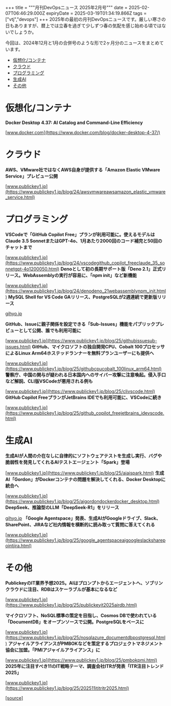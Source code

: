 +++
title = """月刊DevOpsニュース 2025年2月号"""
date = 2025-02-07T06:46:29.000Z
expiryDate = 2025-03-19T01:34:19.866Z
tags = ["vtj","devops"]
+++
2025年の最初の月刊DevOpsニュースです。厳しい寒さの日もありますが、暦上では立春を過ぎて少しずつ春の気配を感じ始める頃ではないでしょうか。

今回は、2024年12月と1月の合併号のような形で2ヶ月分のニュースをまとめています。

*   [仮想化/コンテナ](#仮想化コンテナ)
*   [クラウド](#クラウド)
*   [プログラミング](#プログラミング)
*   [生成AI](#生成AI)
*   [その他](#その他)

仮想化/コンテナ
========

**Docker Desktop 4.37: AI Catalog and Command-Line Efficiency**

[www.docker.com](https://www.docker.com/blog/docker-desktop-4-37/)

クラウド
====

**AWS、VMware社ではなくAWS自身が提供する「Amazon Elastic VMware Service」プレビュー公開**

[www.publickey1.jp](https://www.publickey1.jp/blog/24/awsvmwareawsamazon_elastic_vmware_service.html)

プログラミング
=======

**VSCodeで「GitHub Copilot Free」プランが利用可能に。使えるモデルはClaude 3.5 SonnetまたはGPT-4o、1月あたり2000回のコード補完と50回のチャットまで**

[www.publickey1.jp](https://www.publickey1.jp/blog/24/vscodegithub_copilot_freeclaude_35_sonnetgpt-4o1200050.html) **Denoとして初の長期サポート版「Deno 2.1」正式リリース。WebAssemblyの実行が容易に、「npm init」など新機能**

[www.publickey1.jp](https://www.publickey1.jp/blog/24/denodeno_21webassemblynpm_init.html) **MySQL Shell for VS Code GAリリース⁠⁠、PostgreSQLが2週連続で更新版リリース**

[gihyo.jp](https://gihyo.jp/article/2024/12/ossdb-various-news0112?utm_source=feed)

**GitHub、Issueに親子関係を設定できる「Sub-Issues」機能をパブリックプレビューとして公開、誰でも利用可能に**

[www.publickey1.jp](https://www.publickey1.jp/blog/25/githubissuesub-issues.html) **GitHub、マイクロソフトの独自開発CPU、Cobalt 100プロセッサによるLinux Arm64ホステッドランナーを無料プランユーザーにも提供へ**

[www.publickey1.jp](https://www.publickey1.jp/blog/25/githubcpucobalt_100linux_arm64.html) **警察庁、中国の関与が疑われる日本国内へのサイバー攻撃に注意喚起。侵入手口など解説、CLI版VSCodeが悪用される例も**

[www.publickey1.jp](https://www.publickey1.jp/blog/25/clivscode.html) **GitHub Copilot FreeプランがJetBrains IDEでも利用可能に、VSCodeに続き**

[www.publickey1.jp](https://www.publickey1.jp/blog/25/github_copilot_freejetbrains_idevscode.html)

生成AI
====

**生成AIが人間の介在なしに自律的にソフトウェアテストを生成し実行、バグや脆弱性を発見してくれるAIテストエージェント「Spark」登場**

[www.publickey1.jp](https://www.publickey1.jp/blog/25/aiaispark.html) **生成AI「Gordon」がDockerコンテナの問題を解決してくれる、Docker Desktopに統合へ**

[www.publickey1.jp](https://www.publickey1.jp/blog/25/aigordondockerdocker_desktop.html) **DeepSeek⁠⁠、推論型のLLM「DeepSeek-R1」をリリース**

[gihyo.jp](https://gihyo.jp/article/2025/01/deepseek-r1?utm_source=feed) **「Google Agentspace」発表、生成AIがGoogleドライブ、Slack、SharePoint、JIRAなど社内情報を横断的に読み取って質問に答えてくれる**

[www.publickey1.jp](https://www.publickey1.jp/blog/25/google_agentspaceaigoogleslacksharepointjira.html)

その他
===

**PublickeyのIT業界予想2025。AIはプロンプトからエージェントへ、ソブリンクラウドに注目、RDBはスケーラブルが基本になるなど**

[www.publickey1.jp](https://www.publickey1.jp/blog/25/publickeyit2025airdb.html)

**マイクロソフト、NoSQL標準の策定を目指し、Cosmos DBで使われている「DocumentDB」をオープンソースで公開。PostgreSQLをベースに**

[www.publickey1.jp](https://www.publickey1.jp/blog/25/nosqlazure_documentdbpostgresql.html) **アジャイルアライアンスがPMBOKなどを策定するプロジェクトマネジメント協会に加盟。「PMIアジャイルアライアンス」に**

[www.publickey1.jp](https://www.publickey1.jp/blog/25/pmbokpmi.html) **2025年に注目すべき11のIT戦略テーマ、調査会社ITRが発表「ITR注目トレンド2025」**

[www.publickey1.jp](https://www.publickey1.jp/blog/25/202511ititritr2025.html)

[[source]](https://devops-blog.virtualtech.jp/entry/20250207/1738910789)

